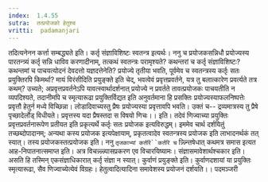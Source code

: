 ```yaml
---
index:  1.4.55
sutra:  तत्प्रयोजको हेतुश्च
vritti:  padamanjari
---
```


तदित्यनेनन कर्त्ता सम्बद्ध्यते इति। कर्तृ संज्ञाविशिष्टः स्वतन्त्र इत्यर्थः। ननु च प्रयोजकसन्निधौ प्रयोज्यस्य पारतन्त्र्यं कर्तृ सन्नि धाविव करणादीनाम्, तत्कथं स्वतन्त्रः परामृश्यते? कथन्तरां च कर्तृ संज्ञाविशिष्टः? कथन्तमां च पाचयत्योदनं देवदत्तो यज्ञदत्तेनेति? प्रयोज्ये तृतीया भवति, पूर्वमेव च स्वतन्त्रस्य कर्तृः सतः प्रयुक्तिरपि किमर्था? मायं विरंसीदिति प्रयुङ्क्ते इति चेद्, भवत्वेवं प्रवृत्तप्रवर्तने, यत्र तु बलात्कारेण प्रवर्त्यते तत्र कथम्? उच्यते; अप्रवृत्तप्रवर्तनेऽपि यावत्स्वार्थादर्शनात् प्रयोज्ये न प्रवर्तते तावत्प्रयोजकः पाचयतीति न व्यपदिश्यते, तदानीमपि च स्मृत्यारूढा प्रयुक्तिर्विद्यत इति अनुवर्तमाना हि प्रसक्तिः प्रयोज्यस्याफलनिष्पत्तेः प्रवृत्तौ हेतुर्न मध्ये विच्छिन्ना। लोडादिवाच्यस्तु प्रैषः प्रयोज्यस्या प्रवृत्तावपि भवति। उक्तं च--
द्रव्यमात्रस्य तु प्रैषे पृच्छादेर्लोड् विधीयते।
प्रवृत्तस्य यदा प्रैषस्तदा स विषयो णिचः।। इति।
      तदेवं णिज्वाच्या प्रयुक्तिः प्रवृत्तप्रवर्तनारूपेण प्रतीयत इति प्रकृत्यर्थे कर्तृः सतः प्रयोजक इत्यविरुद्धम्। इममेव चार्थ दर्शयितुं तच्छब्दोपादानम्; अन्यथा कस्य प्रयोजक इत्यपेक्षायाम्, प्रकृतत्वादेव स्वतन्त्रस्य प्रयोजक इति लाभादनर्थकं तत् स्यात्। तस्य प्रयोजकस्तत्प्रयोजक इति। ननु `तृजकाभ्यां कर्तरि``कर्तरि च` 
न्न्न्न्न्तिषेधात् कथमत्र समास इत्यत आह-निपातनात्समाप्त इति। अत्र विचन्न्न्न्न्न्पासप्रकरण एव विचारयिष्यामः।
संज्ञासमावेशार्थश्चकार इति। असति हि तस्मिन् एकसंज्ञाधिकारात् कर्तृ संज्ञा न स्यात्। कुर्वाणं प्रयुङ्क्ते इति। कुर्वाणदशायां या प्रयुक्तिः स्मृत्यारूढा, सैव णिज्वाच्येत्येवं विग्रहः। हेतुत्वादित्यादिना समावेशस्य प्रयोजनं दर्शयति।।
पदमञ्जरी
